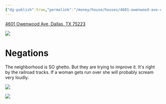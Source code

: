 ```yaml
---
{"dg-publish":true,"permalink":"/money/house/houses/4601-owenwood-ave-dallas-tx-75223/","tags":["homes2023"],"created":"Jun 12, 2023, 8:11 PM"}
---
```



[4601 Owenwood Ave, Dallas, TX 75223](https://www.homes.com/property/4601-owenwood-ave-dallas-tx/bwddy2mfp30lf/)

![](https://images.homes.com/listings/116/6676499523-206082651-original.jpg)

# Negations

The neighborhood is SO ghetto. But they are trying to improve it. It's right by the railroad tracks. If a woman gets run over she will probably scream very loudly.

![](https://i.imgur.com/DXiypQN.png)

![](https://i.imgur.com/Nyb4pZ7.png)
